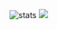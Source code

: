 ![stats](https://github-readme-stats.vercel.app/api?username=DakotaPride&count_private=true&show_icons=true&include_all_commits=true&theme=radical)
![](https://media.discordapp.net/attachments/761974468003495971/1139242809942093944/moth.gif?width=200&height=200)
